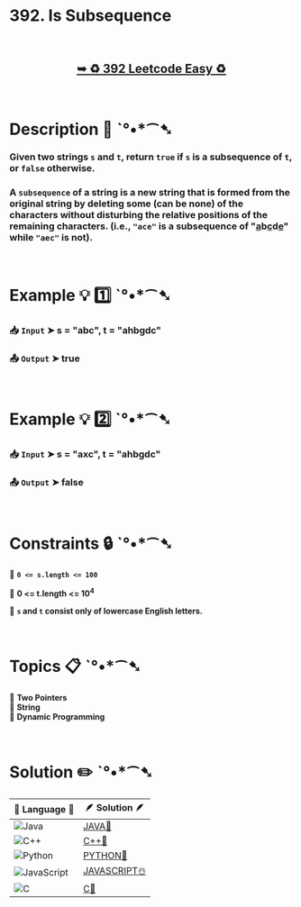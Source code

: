 # 392. Is Subsequence

</br>

<h2 align="center"> 

<a href="https://leetcode.com/problems/is-subsequence/description/?envType=study-plan-v2&envId=top-interview-150"><strong>➥ ♻️ 392 Leetcode Easy ♻️ </strong></a>
</h2>

</br>

# Description 📜 ˋ°•*⁀➷

### Given two strings `s` and `t`, return `true` if `s` is a subsequence of `t`, or `false` otherwise.

### A `subsequence` of a string is a new string that is formed from the original string by deleting some (can be none) of the characters without disturbing the relative positions of the remaining characters. (i.e., `"ace"` is a subsequence of "<u>a</u>b<u>c</u>d<u>e</u>" while `"aec"` is not).

</br>

# Example 💡 1️⃣ ˋ°•*⁀➷

  ### 📥 `Input`  ➤ s = "abc", t = "ahbgdc"

  ### 📤 `Output`  ➤ true

</br>

# Example 💡 2️⃣ ˋ°•*⁀➷

  ### 📥 `Input` ➤ s = "axc", t = "ahbgdc"

  ### 📤 `Output`  ➤ false

</br>

# Constraints 🔒 ˋ°•*⁀➷

🔹 **`0 <= s.length <= 100`** </br>

🔹 **0 <= t.length <= 10<sup>4</sup>** </br>

🔹 **`s` and `t` consist only of lowercase English letters.** </br>

</br>

# Topics 📋 ˋ°•*⁀➷

🔸 **Two Pointers**  </br>
🔸 **String**  </br>
🔸 **Dynamic Programming**  </br>

</br>

# Solution ✏️ ˋ°•*⁀➷

| 📒 Language 📒  | 🪶 Solution 🪶 |
| ------------- | ------------- |
|  ![Java](https://img.shields.io/badge/java-%23ED8B00.svg?style=for-the-badge&logo=openjdk&logoColor=white)  | [JAVA🍁]() |
|  ![C++](https://img.shields.io/badge/c++-%2300599C.svg?style=for-the-badge&logo=c%2B%2B&logoColor=white)  | [C++🎲]()  |
|  ![Python](https://img.shields.io/badge/python-3670A0?style=for-the-badge&logo=python&logoColor=ffdd54)    | [PYTHON🍰]() |
| ![JavaScript](https://img.shields.io/badge/javascript-%23323330.svg?style=for-the-badge&logo=javascript&logoColor=%23F7DF1E)   | [JAVASCRIPT☃️]() |
|   ![C](https://img.shields.io/badge/c-%2300599C.svg?style=for-the-badge&logo=c&logoColor=white)   | [C💖]()  |
